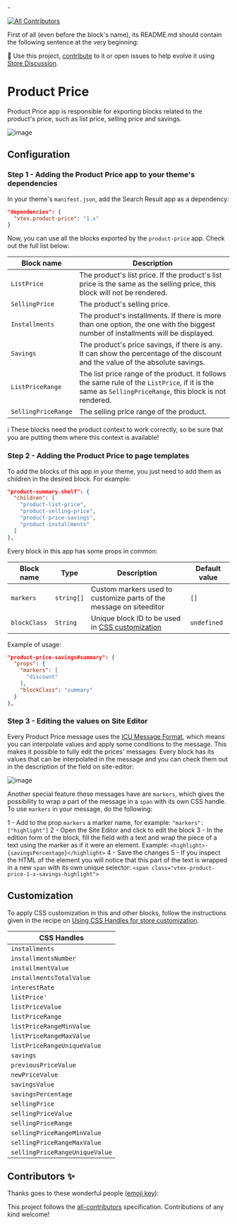 -<!-- ALL-CONTRIBUTORS-BADGE:START - Do not remove or modify this section -->

[![All Contributors](https://img.shields.io/badge/all_contributors-0-orange.svg?style=flat-square)](#contributors-)

<!-- ALL-CONTRIBUTORS-BADGE:END -->

First of all (even before the block's name), its README.md should contain the following sentence at the very beginning:

📢 Use this project, [contribute](https://github.com/vtex-apps/productPrice) to it or open issues to help evolve it using [Store Discussion](https://github.com/vtex-apps/store-discussion).

# Product Price

Product Price app is responsible for exporting blocks related to the product's price, such as list price, selling price and savings.

![image](https://user-images.githubusercontent.com/8443580/77692675-d5694180-6f85-11ea-8690-49db5be24b3d.png)

## Configuration

### Step 1 - Adding the Product Price app to your theme's dependencies

In your theme's `manifest.json`, add the Search Result app as a dependency:

```json
"dependencies": {
  "vtex.product-price": "1.x"
}
```
  
Now, you can use all the blocks exported by the `product-price` app. Check out the full list below:

| Block name          |  Description |
| --------------------| -------- |
| `ListPrice`         | The product's list price. If the product's list price is the same as the selling price, this block will not be rendered. | 
| `SellingPrice`      | The product's selling price.| 
| `Installments`      | The product's installments. If there is more than one option, the one with the biggest number of installments will be displayed.| 
| `Savings`           | The product's price savings, if there is any. It can show the percentage of the discount and the value of the absolute savings. | 
| `ListPriceRange`    | The list price range of the product. It follows the same rule of the `ListPrice`, if it is the same as `SellingPriceRange`, this block is not rendered. | 
| `SellingPriceRange` | The selling price range of the product. | 

ℹ️ These blocks need the product context to work correctly, so be sure that you are putting them where this context is available!

### Step 2 - Adding the Product Price to page templates

To add the blocks of this app in your theme, you just need to add them as children in the desired block. For example:

```json
"product-summary.shelf": {
  "children": [
    "product-list-price",
    "product-selling-price",
    "product-price-savings",
    "product-installments"
  ]
},
```

Every block in this app has some props in common:

| Block name          | Type      |  Description | Default value |
| --------------------| ----------|--------------|---------------|
| `markers`           |`string[]` |Custom markers used to customize parts of the message on siteeditor|`[]`|
|  `blockClass`  |  `String`  |  Unique  block  ID  to  be  used  in [CSS  customization](https://vtex.io/docs/recipes/style/using-css-handles-for-store-customization#using-the-blockclass-property)  |  `undefined`  |

Example  of usage:

```json
"product-price-savings#summary": {
  "props": {
    "markers": [
      "discount"
    ],
    "blockClass": "summary"
  }
},
```

### Step 3 - Editing the values on Site Editor

Every Product Price message uses the [ICU Message Format](https://format-message.github.io/icu-message-format-for-translators/), which means you can interpolate values and apply some conditions to the message. This makes it possible to fully edit the prices' messages. Every block has its values that can be interpolated in the message and you can check them out in the description of the field on site-editor:

![image](https://user-images.githubusercontent.com/8443580/77782384-f6896b00-7035-11ea-8808-fb2a5533d1a6.png)

Another special feature these messages have are `markers`, which gives the possibility to wrap a part of the message in a `span` with its own CSS handle. To use `markers` in your message, do the following:

1 - Add to the prop `markers` a marker name, for example: `"markers": ["highlight"]`
2 - Open the Site Editor and click to edit the block
3 - In the edition form of the block, fill the field with a text and wrap the piece of a text using the marker as if it were an element. Example: `<highlight>-{savingsPercentage}</highlight>`
4 - Save the changes
5 - If you inspect the HTML of the element you will notice that this part of the text is wrapped in a new `span` with its own unique selector: `<span class="vtex-product-price-1-x-savings-highlight">`

## Customization

To apply  CSS  customization in this and other blocks, follow the instructions given in the recipe on  [Using  CSS  Handles for store customization](https://vtex.io/docs/recipes/style/using-css-handles-for-store-customization).

| CSS Handles |
| ----------- |
| `installments` |
| `installmentsNumber` |
| `installmentValue` |
| `installmentsTotalValue` |
| `interestRate` |
| `listPrice'` |
| `listPriceValue` |
| `listPriceRange` |
| `listPriceRangeMinValue` |
| `listPriceRangeMaxValue` |
| `listPriceRangeUniqueValue` |
| `savings` |
| `previousPriceValue` |
| `newPriceValue` |
| `savingsValue` |
| `savingsPercentage` |
| `sellingPrice` |
| `sellingPriceValue` |
| `sellingPriceRange` |
| `sellingPriceRangeMinValue` |
| `sellingPriceRangeMaxValue` |
| `sellingPriceRangeUniqueValue` |

## Contributors ✨

Thanks goes to these wonderful people ([emoji key](https://allcontributors.org/docs/en/emoji-key)):

<!-- ALL-CONTRIBUTORS-LIST:START - Do not remove or modify this section -->
<!-- prettier-ignore-start -->
<!-- markdownlint-disable -->
<!-- markdownlint-enable -->
<!-- prettier-ignore-end -->
<!-- ALL-CONTRIBUTORS-LIST:END -->

This project follows the [all-contributors](https://github.com/all-contributors/all-contributors) specification. Contributions of any kind welcome!
